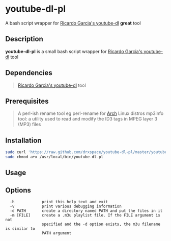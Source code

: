 youtube-dl-pl
=============
A bash script wrapper for [Ricardo Garcia's youtube-dl] **great** tool

Description
-----------
**youtube-dl-pl** is a small bash script wrapper for [Ricardo Garcia's youtube-dl] tool

Dependencies
------------
> [Ricardo Garcia's youtube-dl] tool

Prerequisites
-------------
> A perl-ish rename tool eg perl-rename for [Arch] Linux distros
> mp3info tool: a utility used to read and modify the ID3 tags in MPEG layer 3 (MP3) files

Installation
------------
```bash
sudo curl 'https://raw.github.com/drxspace/youtube-dl-pl/master/youtube-dl-pl.sh' -o /usr/local/bin/youtube-dl-pl
sudo chmod a+x /usr/local/bin/youtube-dl-pl
```

Usage
-----

Options
-------
```
  -h			print this help text and exit
  -v			print various debugging information
  -d PATH		create a directory named PATH and put the files in it
  -m [FILE]		create a .m3u playlist file. If the FILE argument is not
				specified and the -d option exists, the m3u filename is similar to
				PATH argument
```

[Ricardo Garcia's youtube-dl]:https://github.com/rg3/youtube-dl
[Arch]:https://www.archlinux.org/

